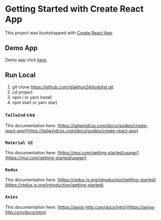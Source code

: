 # Getting Started with Create React App

This project was bootstrapped with [Create React App](https://github.com/facebook/create-react-app).

## Demo App

Demo app click [here](todolisttest-ten.vercel.app).


## Run Local

1. git clone https://github.com/islakhun24/todolist.git
2. cd project
3. npm i or yarn install
4. npm start or yarn start

### `Tailwind` css

This documentation here: [https://tailwindcss.com/docs/guides/create-react-app](https://tailwindcss.com/docs/guides/create-react-app)

### `Material UI`

This documentation here: [https://mui.com/getting-started/usage/](https://mui.com/getting-started/usage/)

### `Redux`

This documentation here: [https://redux.js.org/introduction/getting-started](https://redux.js.org/introduction/getting-started)

### `Axios`

This documentation here: [https://axios-http.com/docs/intro](https://axios-http.com/docs/intro)
